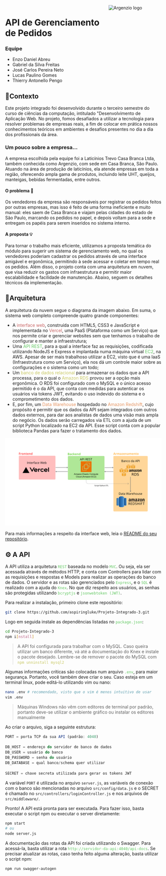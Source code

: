 <img width="170" height="100" align="right" style="float: right;" alt="Argenzio logo" src="https://www.argenzio.com.br/img/Logo_Argenzio.png">

# API de Gerenciamento de Pedidos
### Equipe
- Enzo Daniel Abreu
- Gabriel da Silva Freitas
- José Carlos Pereira Neto
- Lucas Paulino Gomes
- Thierry Antonello Pengo

## 💭Contexto
Este projeto integrado foi desenvolvido durante o terceiro semestre do curso de
ciências da computação, intitulado "Desenvolvimento de Aplicação Web.
No projeto, fomos desafiados a utilizar a tecnologia para resolver problemas
de empresas reais, a fim de colocar em prática nossos conhecimentos teóricos em
ambientes e desafios presentes no dia a dia dos profissionais da área.

### Um pouco sobre a empresa...
A empresa escolhida pela equipe foi a Laticínios Trevo Casa Branca Ltda, também
conhecida como Argenzio, com sede em Casa Branca, São Paulo. Atuando na área de
produção de laticínios, ela atende empresas em toda a região, oferecendo ampla 
gama de produtos, incluindo leite UHT, queijos, manteigas, bebidas fermentadas,
entre outros.

#### O problema 💢
Os vendedores da empresa são responsáveis por registrar os pedidos feitos por 
outras empresas, mas isso é feito de uma forma ineficiente e muito manual: eles
saem de Casa Branca e viajam pelas cidades do estado de São Paulo, marcando os
pedidos no papel, e depois voltam para a sede e entregam os papéis para serem 
inseridos no sistema interno.

#### A proposta 💡
Para tornar o trabalho mais eficiente, utilizamos a proposta temática do módulo
para sugerir um sistema de gerenciamento web, no qual os vendedores poderiam
cadastrar os pedidos através de uma interface amigável e ergonômica, permitindo
à sede acessar e coletar em tempo real os pedidos. Além disso, o projeto conta
com uma arquitetura em nuvem, que visa reduzir os gastos com infraestrutura e
permitir maior escalabilidade e facilidade de manutenção. Abaixo, seguem os detalhes técnicos da implementação.

## 🏯Arquitetura

A arquitetura da nuvem segue o diagrama da imagem abaixo. Em suma, o sistema web completo compreende quatro grande componentes:
- A <span style="color: rgb(200,100,100);">interface web</span>, construída com HTML5, CSS3 e JavaScript e implementada no <span style="color: rgb(200,100,100);">Vercel</span>, uma PaaS (Plataforma como um Serviço) que nos permite criar e gerenciar websites sem que tenhamos o trabalho de configurar e manter a infraestrutura;
- Uma <span style="color: rgb(100,200,100);">API REST</span>, para a qual a interface faz as requisições, codificada utilizando NodeJS e Express e implantada numa máquina virtual <span style="color: rgb(100,200,100);">EC2</span>, na AWS. Apesar de ser mais trabalhoso utilizar a EC2, visto que é uma IaaS (Infraestrutura como um Serviço), ela nos dá um controle maior sobre as configurações e o sistema como um todo;
- Um <span style="color: rgb(200,200,100);">banco de dados relacional</span> para armazenar os dados que a API processa, para o qual o <span style="color: rgb(200,200,100);">Amazon RDS</span> provou ser a opção mais ergonômica. O RDS foi configurado com o MySQL e o único acesso permitido é o da API, que conta com medidas para autenticar os usuários via tokens JWT, evitando o uso indevido do sistema e o comprometimento dos dados.
- E, por fim, um <span style="color: rgb(230,150,100);">Data Warehouse</span> hospedado no <span style="color: rgb(230,150,100);">Amazon Redshift</span>, cujo propósito é permitir que os dados da API sejam integrados com outros dados externos, para dar aos analistas de dados uma visão mais ampla do negócio. Os dados serão carregados via ETL com a ajuda de um script Python localizado na EC2 da API. Esse script conta com a popular biblioteca Pandas para fazer o tratamento dos dados.

![Imagem](./readme_images/arq_nuvem.png)

Para mais informações a respeito da interface web, leia o [README do seu repositório](https://github.com/aspiringluke/frontend-api).

## ⚙ A API

A API utiliza a arquitetura <code style="color:rgb(100,200,100);">REST</code> baseada no modelo <code style="color:rgb(100,200,100);">MVC</code>. Ou seja, ela ser acessada através de métodos HTTP, e conta com Controllers para lidar com as requisições e respostas e Models para realizar as operações do banco de dados. O servidor e as rotas são gerenciados pelo <code style="color:rgb(100,200,100);">Express</code>, e o <code style="color:rgb(100,200,100);">SQL</code> é realizado com a ajuda do <code style="color:rgb(100,200,100);">Knex</code>. No que diz respeito aos usuários, as senhas são protegidas utilizando <code style="color:rgb(100,200,100);">bcryptjs</code> e <code style="color:rgb(100,200,100);">jsonwebtoken (JWT)</code>.

Para realizar a instalação, primeiro clone este repositório:
```sh
git clone https://github.com/aspiringluke/Projeto-Integrado-3.git
```

Logo em seguida instale as dependências listadas no <code style="color:rgb(100,200,100);">package.json</code>:
```sh
cd Projeto-Integrado-3
npm i[nstall]
```

> A API foi configurada para trabalhar com o MySQL. Caso queira utilizar um banco diferente, vá até a documentação do Knex e instale o pacote desejado. Lembre-se de remover o pacote do MySQL com <br> <code style="color:rgb(200,200,100);">npm unninstall mysql2</code>

Algumas informações críticas são colocadas num arquivo <code style="color:rgb(100,200,100);">.env</code>, para maior segurança. Portanto, você também deve criar o seu. Caso esteja em um terminal linux, pode editá-lo utilizando vim ou nano:
```sh
nano .env # recomendado, visto que o vim é menos intuitivo de usar
vim .env
```
> Máquinas Windows não vêm com editores de terminal por padrão, portanto deve-se utilizar o ambiente gráfico ou instalar os editores manualmente

Ao criar o arquivo, siga a seguinte estrutura:
```js
PORT = porta TCP da sua API (padrão: 4040)

DB_HOST = endereço do servidor de banco de dados
DB_USER = usuário do banco
DB_PASSWORD = senha do usuário
DB_DATABASE = qual banco/schema quer utilizar

SECRET = chave secreta utilizada para gerar os tokens JWT
```

A variável `PORT` é utilizada no arquivo `server.js`, as variáveis de conexão com o banco são mencionadas no arquivo `src/config/data.js` e o SECRET é chamado no `src/controllers/loginController.js` e nos arquivos de `src/middleware/`.

Pronto! A API está pronta para ser executada. Para fazer isso, basta executar o script npm ou executar o server diretamente:
```sh
npm start
# ou
node server.js
```

A documentação das rotas da API foi criada utilizando o Swagger. Para acessá-la, basta utilizar a rota <code style="color:rgb(100,200,100);">http://servidor-da-api:4040/api-docs</code>. Se precisar atualizar as rotas, caso tenha feito alguma alteração, basta utilizar o script npm:
```sh
npm run swagger-autogen
```
